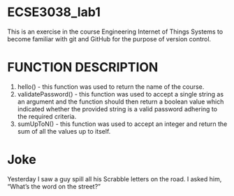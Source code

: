 # ECSE3038_lab1
This is an exercise in the course Engineering Internet of Things Systems to become familiar with git and GitHub for the purpose of version control.
# FUNCTION DESCRIPTION
1. hello() - this function was used to return the name of the course.
2. validatePassword() - this function was used to accept a single string as an argument and the function should then return a boolean value which indicated whether the provided string is a valid password adhering to the required criteria.
3. sumUpToN() - this function was used to accept an integer and return the sum of all the values up to itself.
# Joke
Yesterday I saw a guy spill all his Scrabble letters on the road. I asked him, “What’s the word on the street?”
